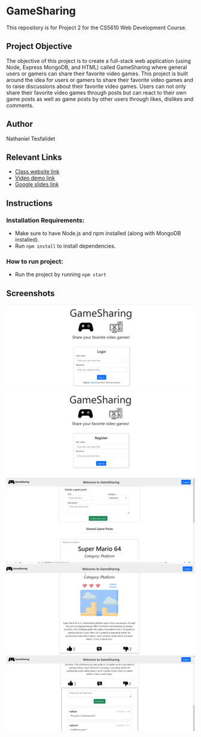# GameSharing

This repository is for Project 2 for the CS5610 Web Development Course.

## Project Objective

The objective of this project is to create a full-stack web application (using Node, Express
MongoDB, and HTML) called GameSharing where general users or gamers can share their favorite
video games. This project is built around the idea for users or gamers to share their favorite video games and to raise discussions about their favorite video games. Users can
not only share their favorite video games through posts but can react to their own game posts as well as game posts by other users through likes, dislikes and comments. 

## Author

Nathaniel Tesfalidet

## Relevant Links

- [Class website link](https://johnguerra.co/classes/webDevelopment_fall_2021/)
- [Video demo link](https://drive.google.com/file/d/1RpudRXkNcnWsMv42LmxBTQgUpmCpW2G_/view?usp=sharing)
- [Google slides link](https://docs.google.com/presentation/d/1lx5cwo6CtErCzPB5dZGX5LxOOVJZ3LRoRY3ZrVHNP2o/edit?usp=sharing)

## Instructions

### Installation Requirements:

- Make sure to have Node.js and npm installed (along with MongoDB installed).
- Run `npm install` to install dependencies. 

### How to run project:

- Run the project by running `npm start` 

## Screenshots

![Login page screenshot](./public/images/screenshots/LoginScreenshot.jpg)
![Register page screenshot](./public/images/screenshots/RegisterScreenshot.jpg)
![Game posts page screenshot 1](./public/images/screenshots/GamePostsScreenshot1.jpg)
![Game posts page screenshot 2](./public/images/screenshots/GamePostsScreenshot2.jpg)
![Game posts page screenshot 3](./public/images/screenshots/GamePostsScreenshot3.jpg)